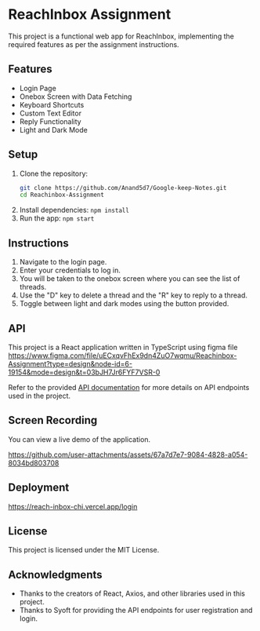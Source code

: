 # ReachInbox Assignment

This project is a functional web app for ReachInbox, implementing the required features as per the assignment instructions.

## Features

- Login Page
- Onebox Screen with Data Fetching
- Keyboard Shortcuts
- Custom Text Editor
- Reply Functionality
- Light and Dark Mode

## Setup

1. Clone the repository:
    ```bash
    git clone https://github.com/Anand5d7/Google-keep-Notes.git
    cd Reachinbox-Assignment
    ```
3. Install dependencies: `npm install`
4. Run the app: `npm start`

## Instructions

1. Navigate to the login page.
2. Enter your credentials to log in.
3. You will be taken to the onebox screen where you can see the list of threads.
4. Use the "D" key to delete a thread and the "R" key to reply to a thread.
5. Toggle between light and dark modes using the button provided.

## API
This project is a React application written in TypeScript using figma file https://www.figma.com/file/uECxqvFhEx9dn4ZuO7wqmu/Reachinbox-Assignment?type=design&node-id=6-19154&mode=design&t=03bJH7Jr6FYF7VSR-0

Refer to the provided [API documentation](https://documenter.getpostman.com/view/30630244/2sA2rCTMKr#433eb613-e405-4239-9e2d-f20485b31b27) for more details on API endpoints used in the project.

## Screen Recording
You can view a live demo of the application.

https://github.com/user-attachments/assets/67a7d7e7-9084-4828-a054-8034bd803708
## Deployment
https://reach-inbox-chi.vercel.app/login
## License
This project is licensed under the MIT License.

## Acknowledgments
- Thanks to the creators of React, Axios, and other libraries used in this project.
- Thanks to Syoft for providing the API endpoints for user registration and login.


